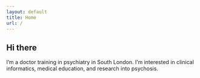 ```yaml
--- 
layout: default 
title: Home 
url: /
--- 
```


## Hi there 

I’m a doctor training in psychiatry in South London. I’m interested in clinical informatics, medical education, and research into psychosis. 
